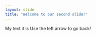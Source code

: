 ```yaml
---
layout: slide
title: "Welcome to our second slide!"
---
```

My text it is
Use the left arrow to go back!
